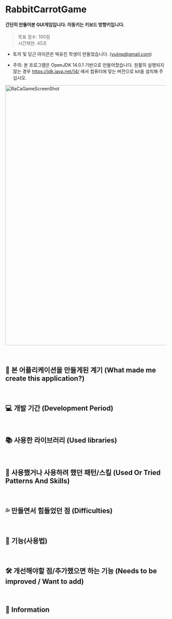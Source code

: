 # RabbitCarrotGame   

#### 간단히 만들어본 GUI게임입니다. 이동키는 키보드 방향키입니다.

   
> 목표 점수: 100점   
> 시간제한: 45초

* 토끼 및 당근 아이콘은 박유진 학생이 만들었습니다. (yujinp@gmail.com)

   
* 주의: 본 프로그램은 OpenJDK 14.0.1 기반으로 만들어졌습니다. 원활히 실행되지 않는 경우 https://jdk.java.net/14/ 에서 컴퓨터에 맞는 버전으로 kit을 설치해 주십시오.

   
<img width="812" alt="RaCaGameScreenShot" src="https://user-images.githubusercontent.com/39452092/82152662-d17ae100-989d-11ea-9465-72cccd7b6712.png">
   
&nbsp;   
   
## 🤔 본 어플리케이션을 만들게된 계기 (What made me create this application?)
   
&nbsp;   
   
## 💻 개발 기간 (Development Period)
   
&nbsp;   
   
## 📚 사용한 라이브러리 (Used libraries)
   
&nbsp;   
   
## 🚀 사용했거나 사용하려 했던 패턴/스킬 (Used Or Tried Patterns And Skills)
   
&nbsp;   
   
## 💦 만들면서 힘들었던 점 (Difficulties)
   
&nbsp;   
   
## 💬 기능(사용법) 
   
&nbsp;   
   
## 🛠 개선해야할 점/추가했으면 하는 기능 (Needs to be improved / Want to add)
   
&nbsp;   
   
## 📝 Information
   
&nbsp;   
   
